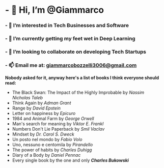 # - 👋 Hi, I’m @Giammarco
### - 👀 I’m interested in Tech Businesses and Software
### - 🌱 I’m currently getting my feet wet in Deep Learning 
### - 💞️ I’m looking to collaborate on developing Tech Startups 
### - 📫 Email me at: giammarcobozzelli3006@gmail.com








**Nobody asked for it, anyway here's a list of books I think everyone should read:**
- The Black Swan: The Impact of the Highly Improbable by _Nassim Nicholas Taleb_
- Think Again by _Adman Grant_ 
- Range by _David Epstein_
- Letter on happiness by _Epicuro_
- 1984 and Animal Farm by _George Orwell_
- Man's search for meaning by _Viktor E. Frankl_
- Numbers Don't Lie Paperback by _Smil Vaclav_
- Mindset by _Dr. Carol S. Dweck_
- Un posto nel mondo by _Fabio Volo_
- Uno, nessuno e centomila by _Pirandello_
- The power of habits by _Charles Duhigg_
- Diary of a Body by _Daniel Pennac_
- Every single book by the one and only _**Charles Bukowski**_
